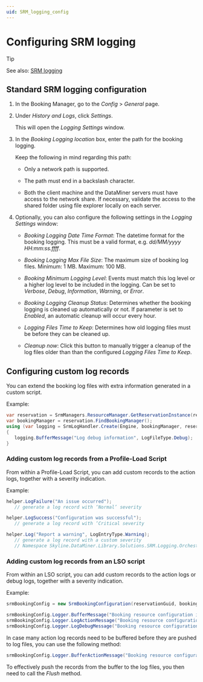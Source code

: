 ```yaml
---
uid: SRM_logging_config
---
```


# Configuring SRM logging

> [!TIP]
> See also: [SRM logging](xref:SRM_logging)

## Standard SRM logging configuration

<!-- RN 31178 -->

1. In the Booking Manager, go to the *Config* > *General* page.

1. Under *History and Logs*, click *Settings*.

   This will open the *Logging Settings* window.

1. In the *Booking Logging location* box, enter the path for the booking logging.

   Keep the following in mind regarding this path:

   - Only a network path is supported.

   - The path must end in a backslash character.

   - Both the client machine and the DataMiner servers must have access to the network share. If necessary, validate the access to the shared folder using file explorer locally on each server.

1. Optionally, you can also configure the following settings in the *Logging Settings*  window:

   - *Booking Logging Date Time Format*: The datetime format for the booking logging. This must be a valid format, e.g. *dd/MM/yyyy HH:mm:ss.ffff*.

   - *Booking Logging Max File Size*: The maximum size of booking log files. Minimum: 1 MB. Maximum: 100 MB.

   - *Booking Minimum Logging Level*: Events must match this log level or a higher log level to be included in the logging. Can be set to *Verbose*, *Debug*, *Information*, *Warning*, or *Error*. <!-- RN 34336 -->

   - *Booking Logging Cleanup Status*: Determines whether the booking logging is cleaned up automatically or not. If parameter is set to *Enabled*, an automatic cleanup will occur every hour.

   - *Logging Files Time to Keep*: Determines how old logging files must be before they can be cleaned up.

   - *Cleanup now*: Click this button to manually trigger a cleanup of the log files older than than the configured *Logging Files Time to Keep*.

## Configuring custom log records

You can extend the booking log files with extra information generated in a custom script. <!-- RN 29545 -->

Example:

```csharp
var reservation = SrmManagers.ResourceManager.GetReservationInstance(reservationId) as ServiceReservationInstance;
var bookingManager = reservation.FindBookingManager();
using (var logging = SrmLogHandler.Create(Engine, bookingManager, reservation))
{
   logging.BufferMessage("Log debug information", LogFileType.Debug);
}
```

### Adding custom log records from a Profile-Load Script

From within a Profile-Load Script, you can add custom records to the action logs, together with a severity indication.

Example:

```csharp
helper.LogFailure("An issue occurred"); 
   // generate a log record with ‘Normal’ severity

helper.LogSuccess("Configuration was successful");
   // generate a log record with ‘Critical severity

helper.Log("Report a warning", LogEntryType.Warning);
   // generate a log record with a custom severity
   // Namespace Skyline.DataMiner.Library.Solutions.SRM.Logging.Orchestration is needed
```

### Adding custom log records from an LSO script

<!-- RN 31988 -->

From within an LSO script, you can add custom records to the action logs or debug logs, together with a severity indication.

Example:

```csharp
srmBookingConfig = new SrmBookingConfiguration(reservationGuid, bookingManagerInfo, enhancedAction.Event, engine);

srmBookingConfig.Logger.BufferMessage("Booking resource configuration is disabled", LogFileType.User, SrmLogLevel.Warning);
srmBookingConfig.Logger.LogActionMessage("Booking resource configuration is disabled", LogEntryType.Warning);
srmBookingConfig.Logger.LogDebugMessage("Booking resource configuration is disabled", LogEntryType.Warning);
```

In case many action log records need to be buffered before they are pushed to log files, you can use the following method:

```csharp
srmBookingConfig.Logger.BufferActionMessage("Booking resource configuration is disabled", LogEntryType.Warning);
```

To effectively push the records from the buffer to the log files, you then need to call the *Flush* method.
